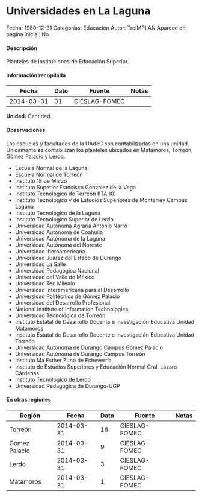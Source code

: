 Universidades en La Laguna
=====

Fecha: 1980-12-31
Categorías: Educación
Autor: TrcIMPLAN
Aparece en pagina inicial: No

#### Descripción

Planteles de Instituciones de Educación Superior.

#### Información recopilada

<table class="table table-hover table-bordered matriz">
<thead>
<tr>
<th>Fecha</th>
<th>Dato</th>
<th>Fuente</th>
<th>Notas</th>
</tr>
</thead>
<tbody>
<tr>
<td>2014-03-31</td>
<td class="derecha">31</td>
<td>CIESLAG-FOMEC</td>
<td></td>
</tr>
</tbody>
</table>

<b>Unidad:</b> Cantidad.

#### Observaciones

Las escuelas y facultades de la UAdeC son contabilizadas en una unidad. Únicamente se contabilizan los planteles ubicados en Matamoros, Torreón, Gómez Palacio y Lerdo.

* Escuela Normal de la Laguna
* Escuela Normal de Torreón
* Instituto 18 de Marzo
* Instituto Superior Francisco Gonzalez de la Vega
* Instituto Tecnológico de Torreón (ITA 10)
* Instituto Tecnológico y de Estudios Superiores de Monterrey Campus Laguna
* Instituto Tecnológico de la Laguna
* Instituto Tecnológico Superior de Lerdo
* Universidad Autónoma Agraria Antonio Narro
* Universidad Autónoma de Coahuila
* Universidad Autónoma de la Laguna
* Universidad Autónoma del Noreste
* Universidad Iberoamericana
* Universidad Juárez del Estado de Durango
* Universidad La Salle
* Universidad Pedagógica Nacional
* Universidad del Valle de México
* Universidad Tec Milenio
* Universidad Interamericana para el Desarrollo
* Universidad Politécnica de Gómez Palacio
* Universidad del Desarrollo Profesional
* National Institute of Information Technologies
* Universidad Tecnológica de Torreón
* Instituto Estatal de Desarrollo Docente e investigación Educativa Unidad Matamoros
* Instituto Estatal de Desarrollo Docente e investigación Educativa Unidad Torreón
* Universidad Autónoma de Durango Campus Gómez Palacio
* Universidad Autónoma de Durango Campus Torreón
* Instituto Ma Esther Zuno de Echeverría
* Instituto de Estudios Superiores y Educación Normal Gral. Lázaro Cárdenas
* Instituto Tecnológico de Lerdo
* Universidad Pedagógica de Durango-UGP


#### En otras regiones

<table class="table table-hover table-bordered matriz">
<thead>
<tr>
<th>Región</th>
<th>Fecha</th>
<th>Dato</th>
<th>Fuente</th>
<th>Notas</th>
</tr>
</thead>
<tbody>
<tr>
<td>Torreón</td>
<td>2014-03-31</td>
<td class="derecha">18</td>
<td>CIESLAG-FOMEC</td>
<td></td>
</tr>
<tr>
<td>Gómez Palacio</td>
<td>2014-03-31</td>
<td class="derecha">9</td>
<td>CIESLAG-FOMEC</td>
<td></td>
</tr>
<tr>
<td>Lerdo</td>
<td>2014-03-31</td>
<td class="derecha">3</td>
<td>CIESLAG-FOMEC</td>
<td></td>
</tr>
<tr>
<td>Matamoros</td>
<td>2014-03-31</td>
<td class="derecha">1</td>
<td>CIESLAG-FOMEC</td>
<td></td>
</tr>
</tbody>
</table>

